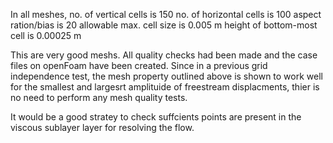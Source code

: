 In all meshes, no. of vertical cells is 150
               no. of horizontal cells is 100
               aspect ration/bias is 20
               allowable max. cell size is 0.005 m
               height of bottom-most cell is 0.00025 m

This are very good meshs. All quality checks had been made and the case files on openFoam have been created. Since in a previous grid independence test, the mesh property outlined above is shown to work well for the smallest and largesrt amplituide of freestream displacments, thier is no need to perform any mesh quality tests.  

It would be a good stratey to check suffcients points are present in the viscous sublayer layer for resolving the flow. 
